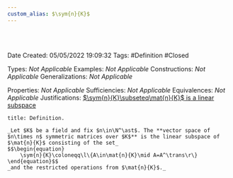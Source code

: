 ```yaml
---
custom_alias: $\sym{n}{K}$
---
```


<br />
<br />

Date Created: 05/05/2022 19:09:32
Tags: #Definition #Closed

Types: _Not Applicable_
Examples: _Not Applicable_
Constructions: _Not Applicable_
Generalizations: _Not Applicable_

Properties: _Not Applicable_
Sufficiencies: _Not Applicable_
Equivalences: _Not Applicable_
Justifications: [$\sym{n}{K}\subseteq\mat{n}{K}$ is a linear subspace](Symmetric%20matrices%20form%20a%20linear%20subspace%20of%20set%20of%20matrices.md)

``` ad-Definition
title: Definition.

_Let $K$ be a field and fix $n\in\N^\ast$. The **vector space of $n\times n$ symmetric matrices over $K$** is the linear subspace of $\mat{n}{K}$ consisting of the set_
$$\begin{equation}
    \sym{n}{K}\coloneqq\l\{A\in\mat{n}{K}\mid A=A^\trans\r\}
\end{equation}$$
_and the restricted operations from $\mat{n}{K}$._

```
